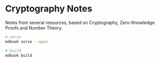 # Cryptography Notes

Notes from several resources, based on Cryptography, Zero-Knowledge Proofs and Number Theory.

```sh
# serve
mdbook serve --open

# build
mdbook build
```
